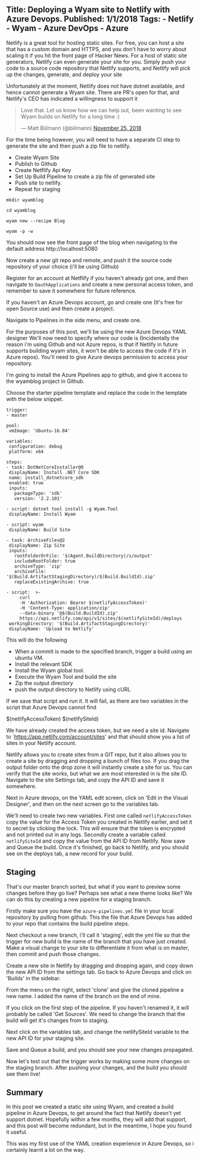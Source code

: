 Title: Deploying a Wyam site to Netlify with Azure Devops.
Published: 1/1/2018
Tags: 
    - Netlify
    - Wyam
    - Azure DevOps
    - Azure 
---

Netlify is a great tool for hosting static sites. For free, you can host a site that has a custom domain and HTTPS, and you don't have to worry about scaling it if you hit the front page of Hacker News. For a host of static site generators, Netlify can even generate your site for you. Simply push your code to a source code repository that Netlify supports, and Netlify will pick up the changes, generate, and deploy your site

Unfortunately at the moment, Netlify does not have dotnet available, and hence cannot generate a Wyam site. There are PR's open for that, and Netlify's CEO has indicated a willingness to support it

<blockquote class="twitter-tweet" data-lang="en"><p lang="en" dir="ltr">Love that. Let us know how we can help out, been wanting to see Wyam builds on Netlify for a long time :)</p>&mdash; Matt Biilmann (@biilmann) <a href="https://twitter.com/biilmann/status/1066511158587219968?ref_src=twsrc%5Etfw">November 25, 2018</a></blockquote> <script async src="https://platform.twitter.com/widgets.js" charset="utf-8"></script> 


 For the time being however, you will need to have a separate CI step to generate the site and then push a zip file to netlify.

* Create Wyam Site
* Publish to Github
* Create Netflify Api Key
* Set Up Build Pipeline to create a zip file of generated site
* Push site to netlify.
* Repeat for staging



`mkdir wyamblog`

`cd wyamblog`

`wyam new --recipe Blog`

`wyam -p -w`

You should now see the front page of the blog when navigating to the default address http://localhost:5080

Now create a new git repo and remote, and push it the source code repository of your choice (i'll be using Github)

Register for an account at Netflify if you haven't already got one, and then navigate to `OauthApplications` and create a new personal access token, and remember to save it somewhere for future reference.

If you haven't an Azure Devops account, go and create one (It's free for open Source use) and then create a project.

Navigate to Pipelines in the side menu, and create one. 

For the purposes of this post, we'll be using the new Azure Devops YAML designer 
We'll now need to specify where our code is (Incidentally the reason i'm using Github and not Azure repos, is that if Netlify in future supports building wyam sites, it won't be able to access the code if it's in Azure repos). You'll need to give Azure devops permission to access your repository.

I'm going to install the Azure Pipelines app to github, and give it access to the wyamblog project in Github.

Choose the starter pipeline template and replace the code in the template with the below snippet.

 ```
trigger:
- master

pool:
  vmImage: 'Ubuntu-16.04'

variables:
  configuration: debug
  platform: x64

steps:
- task: DotNetCoreInstaller@0
  displayName: Install .NET Core SDK
  name: install_dotnetcore_sdk
  enabled: true
  inputs:
    packageType: 'sdk'
    version: '2.2.101'

- script: dotnet tool install -g Wyam.Tool
  displayName: Install Wyam

- script: wyam
  displayName: Build Site 

- task: ArchiveFiles@2
  displayName: Zip Site
  inputs:
    rootFolderOrFile: '$(Agent.BuildDirectory)/s/output' 
    includeRootFolder: true
    archiveType: 'zip'
    archiveFile: '$(Build.ArtifactStagingDirectory)/$(Build.BuildId).zip' 
    replaceExistingArchive: true

- script:  >-
      curl
      -H 'Authorization: Bearer $(netlifyAccessToken)' 
      -H 'Content-Type: application/zip'
      --data-binary '@$(Build.BuildId).zip'
      https://api.netlify.com/api/v1/sites/$(netlifySiteId)/deploys
  workingDirectory: '$(Build.ArtifactStagingDirectory)'
  displayName: 'Upload to Netlify'
```


This will do the following

* When a commit is made to the specified branch, trigger a build using an ubuntu VM.
* Install the relevant SDK
* Install the Wyam global tool.
* Execute the Wyam Tool and build the site
* Zip the output directory
* push the output directory to Netlify using cURL

If we save that script and run it. It will fail, as there are two variables in the script that Azure Devops cannot find

$(netlifyAccessToken)
$(netlifySiteId)

We have already created the access token, but we need a site id. Navigate to `https://app.netlify.com/account/sites' and that should show you a list of sites in your Netlify account.

Netlify allows you to create sites from a GIT repo, but it also allows you to create a site by dragging and dropping a bunch of files too. If you drag the output folder onto the drop zone it will instantly create a site for us. You can verify that the site works, but what we are most interested in is the site ID. Navigate to the site Settings tab, and copy the API ID and save it somewhere.

Next in Azure devops, on the YAML edit screen, click on 'Edit in the Visual Designer', and then on the next screen go to the variables tab.

We'll need to create two new variables. First one called `netlifyAccessToken` copy the value for the Access Token you created in Netlify earlier, and set it to secret by clicking the lock. This will ensure that the token is encrypted and not printed out in any logs. Secondly create a variable called `netlifySiteId` and copy the value from the API ID from Netlify. Now save and Queue the build. Once it's finished, go back to Netlify, and you should see on the deploys tab, a new record for your build. 

## Staging

That's our master branch sorted, but what if you want to preview some changes before they go live? Perhaps see what a new theme looks like? We can do this by creating a new pipeline for a staging branch.

Firstly make sure you have the `azure-pipelines.yml` file in your local repository by pulling from github. This the file that Azure Devops has added to your repo that contains the build pipeline steps.

Next checkout a new branch, i'll call it 'staging', edit the yml file so that the trigger for new build is the name of the branch that you have just created. Make a visual change to your site to differentiate it from what is on master, then commit and push those changes.

Create a new site in Netlify by dragging and dropping again, and copy down the new API ID from the settings tab. Go back to Azure Devops and click on 'Builds' in the sidebar. 

From the menu on the right, select 'clone' and give the cloned pipeline a new name. I added the name of the branch on the end of mine.

If you click on the first step of the pipeline. If you haven't renamed it, it will probably be called 'Get Sources'. We need to change the branch that the build will get it's changes from to staging.

Next click on the variables tab, and change the netlifySiteId variable to the new API ID for your staging site. 

Save and Queue a build, and you should see your new changes propagated. 

Now let's test out that the trigger works by making some more changes on the staging branch. After pushing your changes, and the build you should see them live!


## Summary
 In this post we created a static site using Wyam, and created a build pipeline in Azure Devops, to get around the fact that Netlify doesn't yet support dotnet. Hopefully within a few months, they will add that support, and this post will become redundant, but in the meantime, I hope you found it useful.

 This was my first use of the YAML creation experience in Azure Devops, so i certainly learnt a lot on the way.













